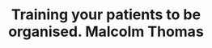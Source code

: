 ---
area: Communication Skills, calgary-cambridge-model
category: 10 - Calgary Cambridge Workshop
title: Training your patients to be organised. Malcolm Thomas
description: Training your patients to be organised. Malcolm Thomas
audio: /assets/audio/10 - Calgary Cambridge Workshop - 10 Training your patients to be organised. Malcolm Thomas - MQ.mp3
article: 
www: 
keywords: Calgary, Cambridge, Model
youtube: 
soundcloud: 
---